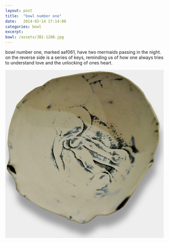 ```yaml
---
layout: post
title:  "bowl number one"
date:   2014-03-14 17:14:00
categories: bowl
excerpt:
bowl: /assets/JB1-1280.jpg
---
```



bowl number one, marked aaf061, have two mermaids passing in the night. on the reverse side is a series of keys, reminding us of how one always tries to understand love and the unlocking of ones heart.

<img src="/assets/JB1-1280.jpg" width="640">




